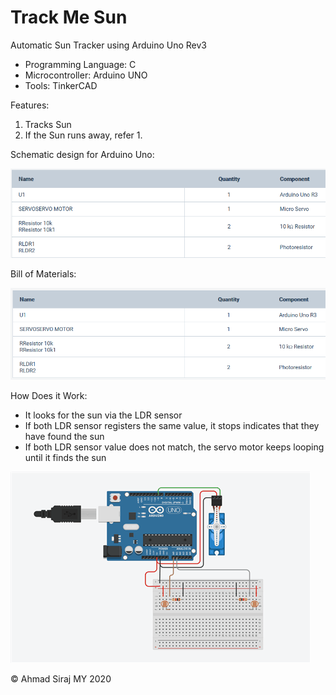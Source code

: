 # Track Me Sun

Automatic Sun Tracker using Arduino Uno Rev3

* Programming Language: C
* Microcontroller: Arduino UNO 
* Tools: TinkerCAD

Features:

1. Tracks Sun
2. If the Sun runs away, refer 1.

Schematic design for Arduino Uno:

![image](image.png)

Bill of Materials:

![bom](bom.png)

How Does it Work:
* It looks for the sun via the LDR sensor
* If both LDR sensor registers the same value, it stops indicates that they have found the sun
* If both LDR sensor value does not match, the servo motor keeps looping until it finds the sun

![ammapro](ammapro.gif)

© Ahmad Siraj MY 2020
